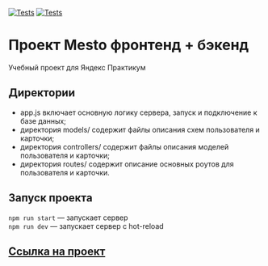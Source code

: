 [![Tests](../../actions/workflows/tests-13-sprint.yml/badge.svg)](../../actions/workflows/tests-13-sprint.yml) [![Tests](../../actions/workflows/tests-14-sprint.yml/badge.svg)](../../actions/workflows/tests-14-sprint.yml)
# Проект Mesto фронтенд + бэкенд
 Учебный проект для Яндекс Практикум


## Директории

* app.js включает основную логику сервера, запуск и подключение к базе данных;
* директория models/ содержит файлы описания схем пользователя и карточки;
* директория controllers/ содержит файлы описания моделей пользователя и карточки;
* директория routes/ содержит описание основных роутов для пользователя и карточки.

## Запуск проекта

`npm run start` — запускает сервер   
`npm run dev` — запускает сервер с hot-reload


## [Ссылка на проект](https://github.com/Noida-Nataly/express-mesto-gha)
